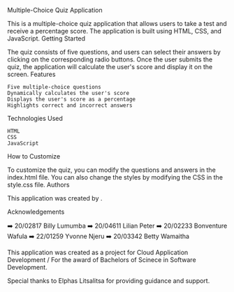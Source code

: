 Multiple-Choice Quiz Application

This is a multiple-choice quiz application that allows users to take a test and receive a percentage score. The application is built using HTML, CSS, and JavaScript.
Getting Started

The quiz consists of five questions, and users can select their answers by clicking on the corresponding radio buttons. Once the user submits the quiz, the application will calculate the user's score and display it on the screen.
Features

    Five multiple-choice questions
    Dynamically calculates the user's score
    Displays the user's score as a percentage
    Highlights correct and incorrect answers

Technologies Used

    HTML
    CSS
    JavaScript

How to Customize

To customize the quiz, you can modify the questions and answers in the index.html file. You can also change the styles by modifying the CSS in the style.css file.
Authors

This application was created by .

Acknowledgements

➡️ 20/02817 Billy Lumumba
➡️ 20/04611 Lilian Peter
➡️ 20/02233 Bonventure Wafula
➡️ 22/01259 Yvonne Njeru
➡️ 20/03342 Betty Wamaitha

This application was created as a project for Cloud Application Development / For the award of Bachelors of Scinece in Software Development. 

Special thanks to Elphas Litsalitsa for providing guidance and support.